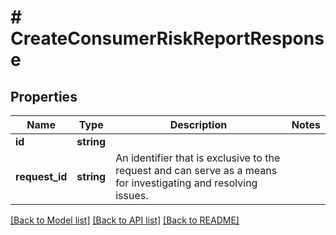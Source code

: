 # # CreateConsumerRiskReportResponse

## Properties

Name | Type | Description | Notes
------------ | ------------- | ------------- | -------------
**id** | **string** |  |
**request_id** | **string** | An identifier that is exclusive to the request and can serve as a means for investigating and resolving issues. |

[[Back to Model list]](../../README.md#models) [[Back to API list]](../../README.md#endpoints) [[Back to README]](../../README.md)
